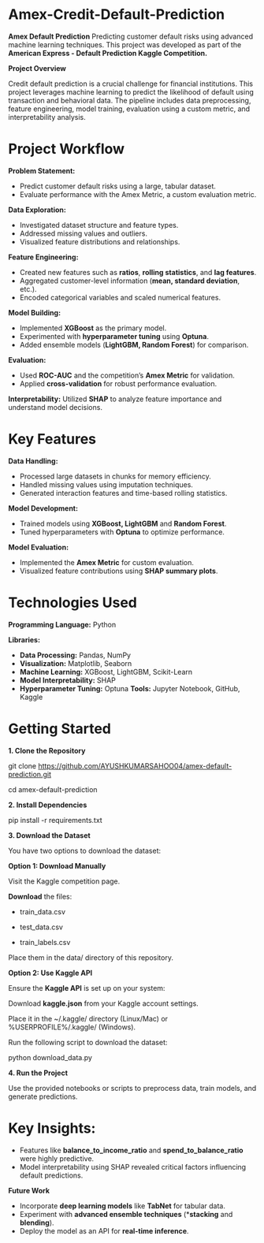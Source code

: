 # Amex-Credit-Default-Prediction
**Amex Default Prediction**
Predicting customer default risks using advanced machine learning techniques. This project was developed as part of the **American Express - Default Prediction Kaggle Competition.**

**Project Overview** 

Credit default prediction is a crucial challenge for financial institutions. This project leverages machine learning to predict the likelihood of default using transaction and behavioral data. The pipeline includes data preprocessing, feature engineering, model training, evaluation using a custom metric, and interpretability analysis.

# **Project Workflow** 
**Problem Statement:**

- Predict customer default risks using a large, tabular dataset.
- Evaluate performance with the Amex Metric, a custom evaluation metric.


**Data Exploration:**

- Investigated dataset structure and feature types.
- Addressed missing values and outliers.
- Visualized feature distributions and relationships.

**Feature Engineering:**

- Created new features such as **ratios**, **rolling statistics**, and **lag features**.
- Aggregated customer-level information (**mean, standard deviation**, etc.).
- Encoded categorical variables and scaled numerical features.

**Model Building:**

- Implemented **XGBoost** as the primary model.
- Experimented with **hyperparameter tuning** using **Optuna**.
- Added ensemble models (**LightGBM, Random Forest**) for comparison.

**Evaluation:**

- Used **ROC-AUC** and the competition’s **Amex Metric** for validation.
- Applied **cross-validation** for robust performance evaluation.

**Interpretability:**
Utilized **SHAP** to analyze feature importance and understand model decisions.

# Key Features
**Data Handling:**

- Processed large datasets in chunks for memory efficiency.
- Handled missing values using imputation techniques.
- Generated interaction features and time-based rolling statistics.

**Model Development:**

- Trained models using **XGBoost, LightGBM** and **Random Forest**.
- Tuned hyperparameters with **Optuna** to optimize performance.

**Model Evaluation:**

- Implemented the **Amex Metric** for custom evaluation.
- Visualized feature contributions using **SHAP summary plots**.

# Technologies Used

**Programming Language:** Python

**Libraries:**
- **Data Processing:** Pandas, NumPy
- **Visualization:** Matplotlib, Seaborn
- **Machine Learning:** XGBoost, LightGBM, Scikit-Learn
- **Model Interpretability:** SHAP
- **Hyperparameter Tuning:** Optuna
**Tools:** Jupyter Notebook, GitHub, Kaggle

# Getting Started
**1. Clone the Repository**

git clone https://github.com/AYUSHKUMARSAHOO04/amex-default-prediction.git

cd amex-default-prediction

**2. Install Dependencies**

pip install -r requirements.txt

**3. Download the Dataset**

You have two options to download the dataset:

**Option 1: Download Manually**

Visit the Kaggle competition page.

**Download** the files:
- train_data.csv

- test_data.csv

- train_labels.csv

Place them in the data/ directory of this repository.

**Option 2: Use Kaggle API**

Ensure the **Kaggle API** is set up on your system:

Download **kaggle.json** from your Kaggle account settings.

Place it in the ~/.kaggle/ directory (Linux/Mac) or %USERPROFILE%/.kaggle/ (Windows).

Run the following script to download the dataset:

python download_data.py

**4. Run the Project**

Use the provided notebooks or scripts to preprocess data, train models, and generate predictions.

# Key Insights:
- Features like **balance_to_income_ratio** and **spend_to_balance_ratio** were highly predictive.
- Model interpretability using SHAP revealed critical factors influencing default predictions.

**Future Work**
- Incorporate **deep learning models** like **TabNet** for tabular data.
- Experiment with **advanced ensemble techniques** (***stacking** and **blending**).
- Deploy the model as an API for **real-time inference**.
